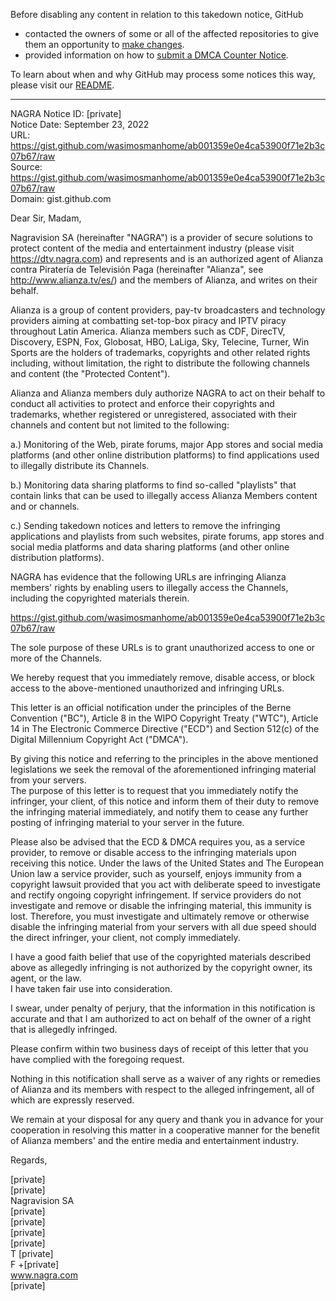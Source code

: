 Before disabling any content in relation to this takedown notice, GitHub
- contacted the owners of some or all of the affected repositories to give them an opportunity to [make changes](https://docs.github.com/en/github/site-policy/dmca-takedown-policy#a-how-does-this-actually-work).
- provided information on how to [submit a DMCA Counter Notice](https://docs.github.com/en/articles/guide-to-submitting-a-dmca-counter-notice).

To learn about when and why GitHub may process some notices this way, please visit our [README](https://github.com/github/dmca/blob/master/README.md#anatomy-of-a-takedown-notice).

---

NAGRA Notice ID: [private]  
Notice Date: September 23, 2022  
URL: https://gist.github.com/wasimosmanhome/ab001359e0e4ca53900f71e2b3c07b67/raw  
Source: https://gist.github.com/wasimosmanhome/ab001359e0e4ca53900f71e2b3c07b67/raw  
Domain: gist.github.com  
  
Dear Sir, Madam,  
  
Nagravision SA (hereinafter "NAGRA") is a provider of secure solutions to protect content of the media and entertainment industry (please visit https://dtv.nagra.com) and represents and is an authorized agent of Alianza contra Piratería de Televisión Paga (hereinafter "Alianza", see http://www.alianza.tv/es/) and the members of Alianza, and writes on their behalf.  
  
Alianza is a group of content providers, pay-tv broadcasters and technology providers aiming at combatting set-top-box piracy and IPTV piracy throughout Latin America. Alianza members such as CDF, DirecTV, Discovery, ESPN, Fox, Globosat, HBO, LaLiga, Sky, Telecine, Turner, Win Sports are the holders of trademarks, copyrights and other related rights including, without limitation, the right to distribute the following channels and content (the "Protected Content").  
  
Alianza and Alianza members duly authorize NAGRA to act on their behalf to conduct all activities to protect and enforce their copyrights and trademarks, whether registered or unregistered, associated with their channels and content but not limited to the following:  
  
a.) Monitoring of the Web, pirate forums, major App stores and social media platforms (and other online distribution platforms) to find applications used to illegally distribute its Channels.  
  
b.) Monitoring data sharing platforms to find so-called "playlists" that contain links that can be used to illegally access Alianza Members content and or channels.  
  
c.) Sending takedown notices and letters to remove the infringing applications and playlists from such websites, pirate forums, app stores and social media platforms and data sharing platforms (and other online distribution platforms).  
  
NAGRA has evidence that the following URLs are infringing Alianza members' rights by enabling users to illegally access the Channels, including the copyrighted materials therein.  
  
https://gist.github.com/wasimosmanhome/ab001359e0e4ca53900f71e2b3c07b67/raw  
  
The sole purpose of these URLs is to grant unauthorized access to one or more of the Channels.  
  
We hereby request that you immediately remove, disable access, or block access to the above-mentioned unauthorized and infringing URLs.  
  
This letter is an official notification under the principles of the Berne Convention ("BC"), Article 8 in the WIPO Copyright Treaty ("WTC"), Article 14 in The Electronic Commerce Directive ("ECD") and Section 512(c) of the Digital Millennium Copyright Act ("DMCA").  
  
By giving this notice and referring to the principles in the above mentioned legislations we seek the removal of the aforementioned infringing material from your servers.  
The purpose of this letter is to request that you immediately notify the infringer, your client, of this notice and inform them of their duty to remove the infringing material immediately, and notify them to cease any further posting of infringing material to your server in the future.  
  
Please also be advised that the ECD & DMCA requires you, as a service provider, to remove or disable access to the infringing materials upon receiving this notice. Under the laws of the United States and The European Union law a service provider, such as yourself, enjoys immunity from a copyright lawsuit provided that you act with deliberate speed to investigate and rectify ongoing copyright infringement. If service providers do not investigate and remove or disable the infringing material, this immunity is lost. Therefore, you must investigate and ultimately remove or otherwise disable the infringing material from your servers with all due speed should the direct infringer, your client, not comply immediately.  
  
I have a good faith belief that use of the copyrighted materials described above as allegedly infringing is not authorized by the copyright owner, its agent, or the law.  
I have taken fair use into consideration.  
  
I swear, under penalty of perjury, that the information in this notification is accurate and that I am authorized to act on behalf of the owner of a right that is allegedly infringed.  
  
Please confirm within two business days of receipt of this letter that you have complied with the foregoing request.  
  
Nothing in this notification shall serve as a waiver of any rights or remedies of Alianza and its members with respect to the alleged infringement, all of which are expressly reserved.  
  
We remain at your disposal for any query and thank you in advance for your cooperation in resolving this matter in a cooperative manner for the benefit of Alianza members' and the entire media and entertainment industry.  
  
Regards,  
  
[private]   
[private]   
Nagravision SA  
[private]    
[private]    
[private]   
[private]   
T [private]   
F +[private]   
www.nagra.com  
[private]   

